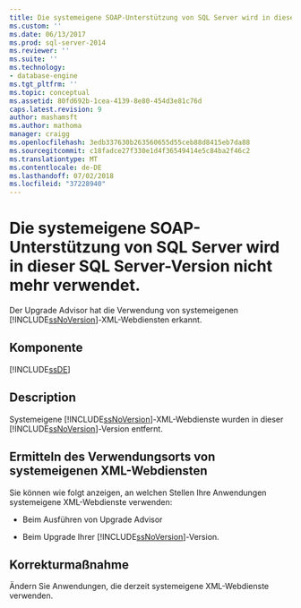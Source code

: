 ```yaml
---
title: Die systemeigene SOAP-Unterstützung von SQL Server wird in dieser SQL Server-Version nicht mehr verwendet. | Microsoft-Dokumentation
ms.custom: ''
ms.date: 06/13/2017
ms.prod: sql-server-2014
ms.reviewer: ''
ms.suite: ''
ms.technology:
- database-engine
ms.tgt_pltfrm: ''
ms.topic: conceptual
ms.assetid: 80fd692b-1cea-4139-8e80-454d3e81c76d
caps.latest.revision: 9
author: mashamsft
ms.author: mathoma
manager: craigg
ms.openlocfilehash: 3edb337630b263560655d55ceb88d8415eb7da88
ms.sourcegitcommit: c18fadce27f330e1d4f36549414e5c84ba2f46c2
ms.translationtype: MT
ms.contentlocale: de-DE
ms.lasthandoff: 07/02/2018
ms.locfileid: "37228940"
---
```

# <a name="sql-server-native-soap-support-is-discontinued-in-this-version-of-sql-server"></a>Die systemeigene SOAP-Unterstützung von SQL Server wird in dieser SQL Server-Version nicht mehr verwendet.
  Der Upgrade Advisor hat die Verwendung von systemeigenen [!INCLUDE[ssNoVersion](../../includes/ssnoversion-md.md)]-XML-Webdiensten erkannt.  
  
## <a name="component"></a>Komponente  
 [!INCLUDE[ssDE](../../includes/ssde-md.md)]  
  
## <a name="description"></a>Description  
 Systemeigene [!INCLUDE[ssNoVersion](../../includes/ssnoversion-md.md)]-XML-Webdienste wurden in dieser [!INCLUDE[ssNoVersion](../../includes/ssnoversion-md.md)]-Version entfernt.  
  
## <a name="discovering-where-you-use-native-xml-web-services"></a>Ermitteln des Verwendungsorts von systemeigenen XML-Webdiensten  
 Sie können wie folgt anzeigen, an welchen Stellen Ihre Anwendungen systemeigene XML-Webdienste verwenden:  
  
-   Beim Ausführen von Upgrade Advisor  
  
-   Beim Upgrade Ihrer [!INCLUDE[ssNoVersion](../../includes/ssnoversion-md.md)]-Version.  
  
## <a name="corrective-action"></a>Korrekturmaßnahme  
 Ändern Sie Anwendungen, die derzeit systemeigene XML-Webdienste verwenden.  
  
  
